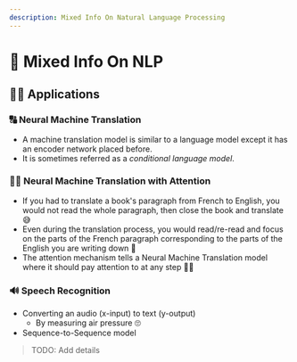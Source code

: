 ```yaml
---
description: Mixed Info On Natural Language Processing
---
```


# 💬 Mixed Info On NLP

## 🤸‍♀️ Applications

### 🔠 Neural Machine Translation

* A machine translation model is similar to a language model except it has an encoder network placed before. 
* It is sometimes referred as a _conditional language model_.

### 🕵️‍♀️ Neural Machine Translation with Attention

* If you had to translate a book's paragraph from French to English, you would not read the whole paragraph, then close the book and translate 😅
* Even during the translation process, you would read/re-read and focus on the parts of the French paragraph corresponding to the parts of the English you are writing down 🤔
* The attention mechanism tells a Neural Machine Translation model where it should pay attention to at any step 👩‍🏫

### 🔊 Speech Recognition

* Converting an audio \(x-input\) to text \(y-output\)
  * By measuring air pressure 🙄
* Sequence-to-Sequence model

> TODO: Add details

